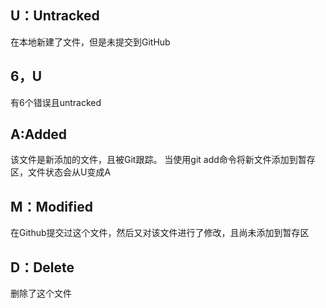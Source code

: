 ## U：Untracked
在本地新建了文件，但是未提交到GitHub

## 6，U
有6个错误且untracked

## A:Added
该文件是新添加的文件，且被Git跟踪。
当使用git add命令将新文件添加到暂存区，文件状态会从U变成A

## M：Modified
在Github提交过这个文件，然后又对该文件进行了修改，且尚未添加到暂存区

## D：Delete
删除了这个文件